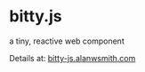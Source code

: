 # bitty.js

a tiny, reactive web component 

Details at: [bitty-js.alanwsmith.com](https://bitty-js.alanwsmith.com/)





